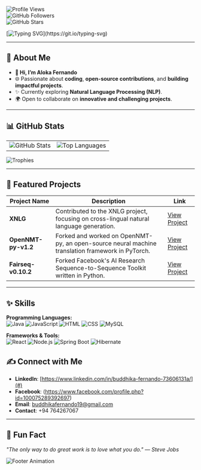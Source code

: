 

![Profile Views](https://komarev.com/ghpvc/?username=Alokafernando&label=Profile%20Views&color=0e75b6&style=flat)  
![GitHub Followers](https://img.shields.io/github/followers/Alokafernando?label=Followers&style=social)  
![GitHub Stars](https://img.shields.io/github/stars/Alokafernando?label=Total%20Stars&style=social)

[![Typing SVG](https://readme-typing-svg.demolab.com?font=Young+Serif&pause=1000&color=219ebc&center=true&vCenter=true&random=false&width=435&lines=Hey,+I'm+Aloka+Fernando;Don't+Forget+To+Follow+Me...)](https://git.io/typing-svg)


---

## 🌈 About Me

- **👋 Hi, I’m Aloka Fernando**
- 🌐 Passionate about **coding**, **open-source contributions**, and **building impactful projects**.
- ✨ Currently exploring **Natural Language Processing (NLP)**.
- 🌍 Open to collaborate on **innovative and challenging projects**.

---

## 📊 GitHub Stats

<table>
<tr>
  <td>
    <img src="https://github-readme-stats.vercel.app/api?username=Alokafernando&show_icons=true&theme=radical" alt="GitHub Stats">
  </td>
  <td>
    <img src="https://github-readme-stats.vercel.app/api/top-langs/?username=Alokafernando&layout=compact&theme=radical" alt="Top Languages">
  </td>
</tr>
</table>

![Trophies](https://github-profile-trophy.vercel.app/?username=Alokafernando&theme=radical&no-frame=true&column=4)

---

## 🔎 Featured Projects

| Project Name | Description | Link |
| ------------ | ----------- | ---- |
| **XNLG** | Contributed to the XNLG project, focusing on cross-lingual natural language generation. | [View Project](https://github.com/CZWin32768/XNLG/issues) |
| **OpenNMT-py-v1.2** | Forked and worked on OpenNMT-py, an open-source neural machine translation framework in PyTorch. | [View Project](https://github.com/Alokafernando/OpenNMT-py-v1.2) |
| **Fairseq-v0.10.2** | Forked Facebook's AI Research Sequence-to-Sequence Toolkit written in Python. | [View Project](https://github.com/Alokafernando/fairseq-v0.10.2) |

---

## ✨ Skills

**Programming Languages:**  
![Java](https://img.shields.io/badge/Java-007396?style=flat-square&logo=java&logoColor=white) ![JavaScript](https://img.shields.io/badge/JavaScript-F7DF1E?style=flat-square&logo=javascript&logoColor=black) ![HTML](https://img.shields.io/badge/HTML5-E34F26?style=flat-square&logo=html5&logoColor=white) ![CSS](https://img.shields.io/badge/CSS3-1572B6?style=flat-square&logo=css3&logoColor=white) ![MySQL](https://img.shields.io/badge/MySQL-4479A1?style=flat-square&logo=mysql&logoColor=white)



**Frameworks & Tools:**  
![React](https://img.shields.io/badge/React-61DAFB?style=flat-square&logo=react&logoColor=black) ![Node.js](https://img.shields.io/badge/Node.js-339933?style=flat-square&logo=node.js&logoColor=white) ![Spring Boot](https://img.shields.io/badge/Spring%20Boot-6DB33F?style=flat-square&logo=spring-boot&logoColor=white) ![Hibernate](https://img.shields.io/badge/Hibernate-59666C?style=flat-square&logo=hibernate&logoColor=white)


## ✍️ Connect with Me

- **LinkedIn**: [https://www.linkedin.com/in/buddhika-fernando-73606131a/](#)
- **Facebook**: (https://www.facebook.com/profile.php?id=100075289392697)
- **Email**: buddhikafernando19@gmail.com
- **Contact**: +94 764267067

---

## 🌟 Fun Fact

*"The only way to do great work is to love what you do." — Steve Jobs*

![Footer Animation](https://github.com/YourUsername/YourRepository/blob/main/footer_animation.gif)
